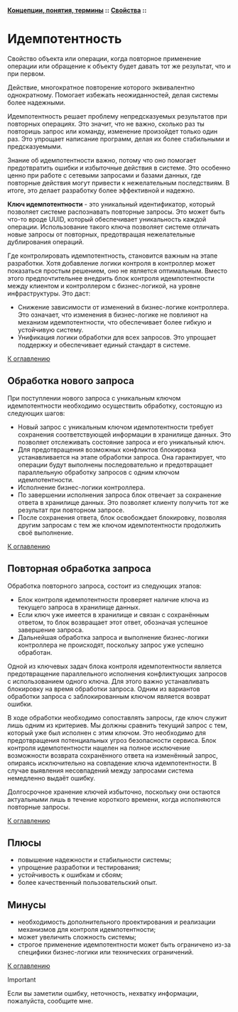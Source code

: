 **[Концепции, понятия, термины](../../README.md#concepts) ::** 
**[Свойства](../../README.md#concepts-properties) ::**
# Идемпотентность

Свойство объекта или операции, когда повторное применение операции или обращение к объекту будет давать тот же результат, что и при первом.

Действие, многократное повторение которого эквивалентно однократному. Помогает избежать неожиданностей, делая системы более надежными.

Идемпотентность решает проблему непредсказуемых результатов при повторных операциях. Это значит, что не важно, сколько раз ты повторишь запрос или команду, изменение произойдет только один раз. Это упрощает написание программ, делая их более стабильными и предсказуемыми.

Знание об идемпотентности важно, потому что оно помогает предотвратить ошибки и избыточные действия в системе. Это особенно ценно при работе с сетевыми запросами и базами данных, где повторные действия могут привести к нежелательным последствиям. В итоге, это делает разработку более эффективной и надежно.

**Ключ идемпотентности** - это уникальный идентификатор, который позволяет системе распознавать повторные запросы. Это может быть что-то вроде UUID, который обеспечивает уникальность каждой операции. Использование такого ключа позволяет системе отличать новые запросы от повторных, предотвращая нежелательные дублирования операций.

Где контролировать идемпотентность, становится важным на этапе разработки. Хотя добавление логики контроля в контроллер может показаться простым решением, оно не является оптимальным. Вместо этого предпочтительнее внедрить блок контроля идемпотентности между клиентом и контроллером с бизнес-логикой, на уровне инфраструктуры. Это даст:
- Снижение зависимости от изменений в бизнес-логике контроллера. Это означает, что изменения в бизнес-логике не повлияют на механизм идемпотентности, что обеспечивает более гибкую и устойчивую систему.
- Унификация логики обработки для всех запросов. Это упрощает поддержку и обеспечивает единый стандарт в системе.

[К оглавлению](../../README.md#concepts-properties)

## Обработка нового запроса

При поступлении нового запроса с уникальным ключом идемпотентности необходимо осуществить обработку, состоящую из следующих шагов:
- Новый запрос с уникальным ключом идемпотентности требует сохранения соответствующей информации в хранилище данных. Это позволяет отслеживать состояние запроса и его уникальный ключ.
- Для предотвращения возможных конфликтов блокировка устанавливается на этапе обработки запроса. Она гарантирует, что операции будут выполнены последовательно и предотвращает параллельную обработку запросов с одним ключом идемпотентности.
- Исполнение бизнес-логики контроллера.
- По завершении исполнения запроса блок отвечает за сохранение ответа в хранилище данных. Это позволяет клиенту получить тот же результат при повторном запросе.
- После сохранения ответа, блок освобождает блокировку, позволяя другим запросам с тем же ключом идемпотентности продолжить своё выполнение.

[К оглавлению](../../README.md#concepts-properties)

## Повторная обработка запроса

Обработка повторного запроса, состоит из следующих этапов:
- Блок контроля идемпотентности проверяет наличие ключа из текущего запроса в хранилище данных.
- Если ключ уже имеется в хранилище и связан с сохранённым ответом, то блок возвращает этот ответ, обозначая успешное завершение запроса.
- Дальнейшая обработка запроса и выполнение бизнес-логики контроллера не происходят, поскольку запрос уже успешно обработан.

Одной из ключевых задач блока контроля идемпотентности является предотвращение параллельного исполнения конфликтующих запросов с использованием одного ключа. Для этого важно устанавливать блокировку на время обработки запроса. Одним из вариантов обработки запроса с заблокированным ключом является возврат ошибки.

В ходе обработки необходимо сопоставлять запросы, где ключ служит лишь одним из критериев. Мы должны сравнить текущий запрос с тем, который уже был исполнен с этим ключом. Это необходимо для предотвращения потенциальных угроз безопасности сервиса. Блок контроля идемпотентности нацелен на полное исключение возможности возврата сохранённого ответа на изменённый запрос, опираясь исключительно на совпадение ключа идемпотентности. В случае выявления несовпадений между запросами система немедленно выдаёт ошибку.

Долгосрочное хранение ключей избыточно, поскольку они остаются актуальными лишь в течение короткого времени, когда исполняются повторные запросы.

[К оглавлению](../../README.md#concepts-properties)

## Плюсы
- повышение надежности и стабильности системы; 
- упрощение разработки и тестирования; 
- устойчивость к ошибкам и сбоям;
- более качественный пользовательский опыт.

## Минусы
- необходимость дополнительного проектирования и реализации механизмов для контроля идемпотентности;
- может увеличить сложность системы;
- строгое применение идемпотентности может быть ограничено из-за специфики бизнес-логики или технических ограничений.

[К оглавлению](../../README.md#concepts-properties)

> [!IMPORTANT]
> Если вы заметили ошибку, неточность, нехватку информации, пожалуйста, сообщите мне.
